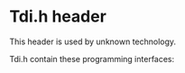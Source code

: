 # Tdi.h header


This header is used by unknown technology.

Tdi.h contain these programming interfaces:

